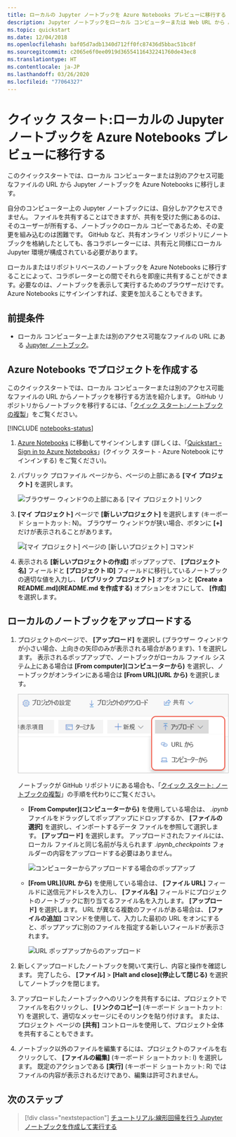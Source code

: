 ```yaml
---
title: ローカルの Jupyter ノートブックを Azure Notebooks プレビューに移行する
description: Jupyter ノートブックをローカル コンピューターまたは Web URL から Azure Notebooks プレビューにすばやく転送した後、共同作業用に共有します。
ms.topic: quickstart
ms.date: 12/04/2018
ms.openlocfilehash: baf05d7adb1340d712ff0fc87436d5bbac51bc8f
ms.sourcegitcommit: c2065e6f0ee0919d36554116432241760de43ec8
ms.translationtype: HT
ms.contentlocale: ja-JP
ms.lasthandoff: 03/26/2020
ms.locfileid: "77064327"
---
```

# <a name="quickstart-migrate-a-local-jupyter-notebook-in-azure-notebooks-preview"></a>クイック スタート:ローカルの Jupyter ノートブックを Azure Notebooks プレビューに移行する

このクイックスタートでは、ローカル コンピューターまたは別のアクセス可能なファイルの URL から Jupyter ノートブックを Azure Notebooks に移行します。 

自分のコンピューター上の Jupyter ノートブックには、自分しかアクセスできません。 ファイルを共有することはできますが、共有を受けた側にあるのは、そのユーザーが所有する、ノートブックのローカル コピーであるため、その変更を組み込むのは困難です。 GitHub など、共有オンライン リポジトリにノートブックを格納したとしても、各コラボレーターには、共有元と同様にローカル Jupyter 環境が構成されている必要があります。

ローカルまたはリポジトリベースのノートブックを Azure Notebooks に移行することによって、コラボレーターとの間でそれらを即座に共有することができます。必要なのは、ノートブックを表示して実行するためのブラウザーだけです。 Azure Notebooks にサインインすれば、変更を加えることもできます。

## <a name="prerequisites"></a>前提条件

- ローカル コンピューター上または別のアクセス可能なファイルの URL にある [Jupyter ノートブック](https://jupyter-notebook.readthedocs.io)。 

## <a name="create-a-project-on-azure-notebooks"></a>Azure Notebooks でプロジェクトを作成する

このクイックスタートでは、ローカル コンピューターまたは別のアクセス可能なファイルの URL からノートブックを移行する方法を紹介します。 GitHub リポジトリからノートブックを移行するには、「[クイック スタート:ノートブックの複製](quickstart-clone-jupyter-notebook.md)」をご覧ください。

[!INCLUDE [notebooks-status](../../includes/notebooks-status.md)]

1. [Azure Notebooks](https://notebooks.azure.com) に移動してサインインします (詳しくは、「[Quickstart - Sign in to Azure Notebooks](quickstart-sign-in-azure-notebooks.md)」(クイック スタート - Azure Notebook にサインインする) をご覧ください)。

1. パブリック プロファイル ページから、ページの上部にある **[マイ プロジェクト]** を選択します。

    ![ブラウザー ウィンドウの上部にある [マイ プロジェクト] リンク](media/quickstarts/my-projects-link.png)

1. **[マイ プロジェクト]** ページで **[新しいプロジェクト]** を選択します (キーボード ショートカット: N)。 ブラウザー ウィンドウが狭い場合、ボタンに **[+]** だけが表示されることがあります。

    ![[マイ プロジェクト] ページの [新しいプロジェクト] コマンド](media/quickstarts/new-project-command.png)

1. 表示される **[新しいプロジェクトの作成]** ポップアップで、 **[プロジェクト名]** フィールドと **[プロジェクト ID]** フィールドに移行しているノートブックの適切な値を入力し、 **[パブリック プロジェクト]** オプションと **[Create a README.md]\(README.md を作成する\)** オプションをオフにして、 **[作成]** を選択します。

## <a name="upload-the-local-notebook"></a>ローカルのノートブックをアップロードする

1. プロジェクトのページで、 **[アップロード]** を選択し (ブラウザー ウィンドウが小さい場合、上向きの矢印のみが表示される場合があります)、1 を選択します。 表示されるポップアップで、ノートブックがローカル ファイル システム上にある場合は **[From computer]\(コンピューターから\)** を選択し、ノートブックがオンラインにある場合は **[From URL]\(URL から\)** を選択します。

    ![URL またはローカル コンピューターからノートブックをアップロードするコマンド](media/quickstarts/upload-from-computer-url-command.png)

   ノートブックが GitHub リポジトリにある場合も、「[クイック スタート: ノートブックの複製](quickstart-clone-jupyter-notebook.md)」の手順を代わりにご覧ください。

   - **[From Computer]\(コンピューターから\)** を使用している場合は、 *.ipynb* ファイルをドラッグしてポップアップにドロップするか、 **[ファイルの選択]** を選択し、インポートするデータ ファイルを参照して選択します。 **[アップロード]** を選択します。 アップロードされたファイルには、ローカル ファイルと同じ名前が与えられます *.ipynb_checkpoints* フォルダーの内容をアップロードする必要はありません。

     ![コンピューターからアップロードする場合のポップアップ](media/quickstarts/upload-from-computer-popup.png)

   - **[From URL]\(URL から\)** を使用している場合は、 **[ファイル URL]** フィールドに送信元アドレスを入力し、 **[ファイル名]** フィールドにプロジェクトのノートブックに割り当てるファイル名を入力します。 **[アップロード]** を選択します。 URL が異なる複数のファイルがある場合は、 **[ファイルの追加]** コマンドを使用して、入力した最初の URL をオンにすると、ポップアップに別のファイルを指定する新しいフィールドが表示されます。

     ![URL ポップアップからのアップロード](media/quickstarts/upload-from-url-popup.png)

1. 新しくアップロードしたノートブックを開いて実行し、内容と操作を確認します。 完了したら、 **[ファイル]**  >  **[Halt and close]\(停止して閉じる\)** を選択してノートブックを閉じます。

1. アップロードしたノートブックへのリンクを共有するには、プロジェクトでファイルを右クリックし、 **[リンクのコピー]** (キーボード ショートカット: Y) を選択して、適切なメッセージにそのリンクを貼り付けます。 または、プロジェクト ページの **[共有]** コントロールを使用して、プロジェクト全体を共有することもできます。

1. ノートブック以外のファイルを編集するには、プロジェクトのファイルを右クリックして、 **[ファイルの編集]** (キーボード ショートカット: I) を選択します。 既定のアクションである **[実行]** (キーボード ショートカット: R) ではファイルの内容が表示されるだけであり、編集は許可されません。

## <a name="next-steps"></a>次のステップ

> [!div class="nextstepaction"]
> [チュートリアル:線形回帰を行う Jupyter ノートブックを作成して実行する](tutorial-create-run-jupyter-notebook.md)
